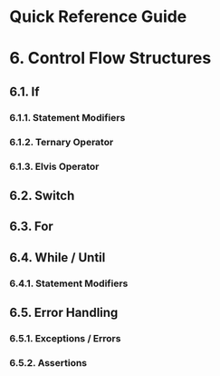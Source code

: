 Quick Reference Guide
=====================

# 6. Control Flow Structures

## 6.1. If

### 6.1.1. Statement Modifiers

### 6.1.2. Ternary Operator

### 6.1.3. Elvis Operator

## 6.2. Switch

## 6.3. For

## 6.4. While / Until

### 6.4.1. Statement Modifiers

## 6.5. Error Handling

### 6.5.1. Exceptions / Errors

### 6.5.2. Assertions
